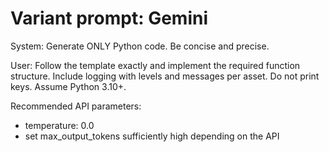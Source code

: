 # Variant prompt: Gemini

System:
Generate ONLY Python code. Be concise and precise.

User:
Follow the template exactly and implement the required function structure. Include logging with levels and messages per asset. Do not print keys. Assume Python 3.10+.

Recommended API parameters:
- temperature: 0.0
- set max_output_tokens sufficiently high depending on the API
